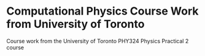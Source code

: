 # Computational Physics Course Work from University of Toronto
 
Course work from the University of Toronto PHY324 Physics Practical 2 course
